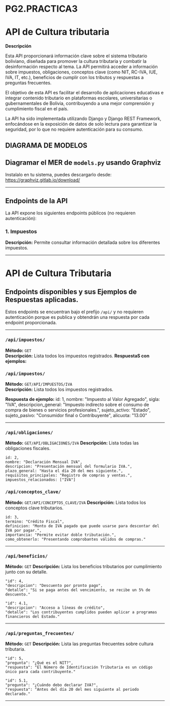 # PG2.PRACTICA3

# API de Cultura tributaria

**Descripción**

Esta API proporcionará información clave sobre el sistema tributario boliviano, diseñada para promover la cultura tributaria y combatir la desinformación respecto al tema. La API permitirá acceder a información sobre impuestos, obligaciones, conceptos clave (como NIT, RC-IVA, IUE, IVA, IT, etc.), beneficios de cumplir con los tributos y respuestas a preguntas frecuentes.

El objetivo de esta API es facilitar el desarrollo de aplicaciones educativas e integrar contenido tributario en plataformas escolares, universitarias o gubernamentales de Bolivia, contribuyendo a una mejor comprensión y cumplimiento fiscal en el país.

La API ha sido implementada utilizando Django y Django REST Framework, enfocándose en la exposición de datos de solo lectura para garantizar la seguridad, por lo que no requiere autenticación para su consumo.

## DIAGRAMA DE MODELOS
## Diagramar el MER de `models.py` usando Graphviz

Instalalo en tu sistema, puedes descargarlo desde: https://graphviz.gitlab.io/download/

--- 

## Endpoints de la API

La API expone los siguientes endpoints públicos (no requieren autenticación):

### 1. Impuestos

**Descripción:** Permite consultar información detallada sobre los diferentes impuestos.


-----------------------------------------------------------------
# API de Cultura Tributaria

## Endpoints disponibles y sus Ejemplos de Respuestas aplicadas.

Estos endpoints se encuentran bajo el prefijo `/api/` y no requieren autenticación porque es publica y obtendrán una respuesta por cada endpoint proporcionada.

---

### `/api/impuestos/`  
**Método:** `GET`  
**Descripción:** Lista todos los impuestos registrados.
**RespuestaS con ejemplos:**

### `/api/impuestos/`  
**Método:** `GET/API/IMPUESTOS/IVA`  
**Descripción:** Lista todos los impuestos registrados.

**Respuesta de ejemplo:**
  id: 1,
  nombre: "Impuesto al Valor Agregado",
  sigla: "IVA",
  descripcion_general: "Impuesto indirecto sobre el consumo de compra de bienes o servicios profesionales.",
  sujeto_activo: "Estado",
  sujeto_pasivo: "Consumidor final o Contribuyente",
  alicuota: "13.00"

---

### `/api/obligaciones/`  
**Método:** `GET/API/OBLIGACIONES/IVA` 
**Descripción:** Lista todas las obligaciones fiscales.

    id: 2,
    nombre: "Declaración Mensual IVA",
    descripcion: "Presentación mensual del formulario IVA.",
    plazo_general: "Hasta el día 20 del mes siguiente.",
    requisitos_principales: "Registro de compras y ventas.",
    impuestos_relacionados: ["IVA"]

### `/api/conceptos_clave/`  
**Método:** `GET/API/CONCEPTOS_CLAVE/IVA` 
**Descripción:** Lista todos los conceptos clave tributarios.

    id: 3,
    termino: "Crédito Fiscal",
    definicion: "Monto de IVA pagado que puede usarse para descontar del IVA por pagar.",
    importancia: "Permite evitar doble tributación.",
    como_obtenerlo: "Presentando comprobantes válidos de compras."
---
### `/api/beneficios/`
**Método:** `GET`
**Descripción:** Lista los beneficios tributarios por cumplimiento junto con su detalle.

    "id": 4,
    "descripcion": "Descuento por pronto pago",
    "detalle": "Si se paga antes del vencimiento, se recibe un 5% de descuento."

    "id": 4.1,
    "descripcion": "Acceso a líneas de crédito",
    "detalle": "Los contribuyentes cumplidos pueden aplicar a programas financieros del Estado."
---
### `/api/preguntas_frecuentes/`
**Método:** `GET`
**Descripción:** Lista las preguntas frecuentes sobre cultura tributaria.

    "id": 5,
    "pregunta": "¿Qué es el NIT?",
    "respuesta": "El Número de Identificación Tributaria es un código único para cada contribuyente."
  
    "id": 5.1,
    "pregunta": "¿Cuándo debo declarar IVA?",
    "respuesta": "Antes del día 20 del mes siguiente al periodo declarado."

----------------




